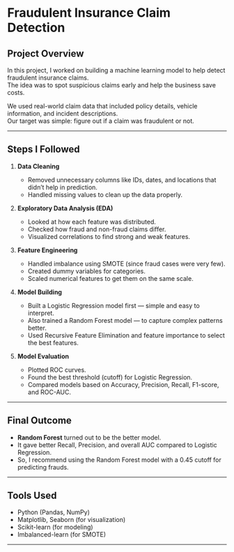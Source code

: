 # Fraudulent Insurance Claim Detection

## Project Overview

In this project, I worked on building a machine learning model to help detect fraudulent insurance claims.  
The idea was to spot suspicious claims early and help the business save costs.

We used real-world claim data that included policy details, vehicle information, and incident descriptions.  
Our target was simple: figure out if a claim was fraudulent or not.

---

## Steps I Followed

1. **Data Cleaning**
   - Removed unnecessary columns like IDs, dates, and locations that didn’t help in prediction.
   - Handled missing values to clean up the data properly.

2. **Exploratory Data Analysis (EDA)**
   - Looked at how each feature was distributed.
   - Checked how fraud and non-fraud claims differ.
   - Visualized correlations to find strong and weak features.

3. **Feature Engineering**
   - Handled imbalance using SMOTE (since fraud cases were very few).
   - Created dummy variables for categories.
   - Scaled numerical features to get them on the same scale.

4. **Model Building**
   - Built a Logistic Regression model first — simple and easy to interpret.
   - Also trained a Random Forest model — to capture complex patterns better.
   - Used Recursive Feature Elimination and feature importance to select the best features.

5. **Model Evaluation**
   - Plotted ROC curves.
   - Found the best threshold (cutoff) for Logistic Regression.
   - Compared models based on Accuracy, Precision, Recall, F1-score, and ROC-AUC.

---

## Final Outcome

- **Random Forest** turned out to be the better model.
- It gave better Recall, Precision, and overall AUC compared to Logistic Regression.
- So, I recommend using the Random Forest model with a 0.45 cutoff for predicting frauds.

---

## Tools Used

- Python (Pandas, NumPy)
- Matplotlib, Seaborn (for visualization)
- Scikit-learn (for modeling)
- Imbalanced-learn (for SMOTE)

---
